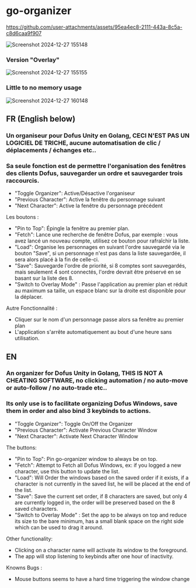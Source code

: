 # go-organizer

https://github.com/user-attachments/assets/95ea4ec8-2111-443a-8c5a-c8d6caa9f907


![Screenshot 2024-12-27 155148](https://github.com/user-attachments/assets/1a617bf5-6e7b-456b-895b-b7e1eb27a0c3)


### Version "Overlay"

![Screenshot 2024-12-27 155155](https://github.com/user-attachments/assets/06567361-8fba-4be0-8e25-81aeea7c00c6)

### Little to no memory usage

![Screenshot 2024-12-27 160148](https://github.com/user-attachments/assets/877f46a3-d774-4a4d-83b8-2c710ac7c739)

## FR (English below)

### Un organiseur pour Dofus Unity en Golang, **CECI N'EST PAS UN LOGICIEL DE TRICHE**, aucune automatisation de clic / déplacements / échanges etc..
### Sa seule fonction est de permettre l'organisation des fenêtres des clients Dofus, sauvegarder un ordre et sauvegarder trois raccourcis.

- "Toggle Organizer": Active/Désactive l'organiseur
- "Previous Character": Active la fenêtre du personnage suivant
- "Next Character": Active la fenêtre du personnage précédent

Les boutons :
- "Pin to Top": Épingle la fenêtre au premier plan.
- "Fetch": Lance une recherche de fenêtre Dofus, par exemple : vous avez lancé un nouveau compte, utilisez ce bouton pour rafraîchir la liste.
- "Load": Organise les personnages en suivant l'ordre sauvegardé via le bouton "Save", si un personnage n'est pas dans la liste sauvegardée, il sera alors placé à la fin de celle-ci.
- "Save": Sauvegarde l'ordre de priorité, si 8 comptes sont sauvegardés, mais seulement 4 sont connectés, l'ordre devrait être préservé en se basant sur la liste des 8.
- "Switch to Overlay Mode" : Passe l'application au premier plan et réduit au maximum sa taille, un espace blanc sur la droite est disponible pour la déplacer.

Autre Fonctionnalité :
- Cliquer sur le nom d'un personnage passe alors sa fenêtre au premier plan
- L'application s'arrête automatiquement au bout d'une heure sans utilisation.

## EN

### An organizer for Dofus Unity in Golang, **THIS IS NOT A CHEATING SOFTWARE**, no clicking automation / no auto-move or auto-follow / no auto-trade etc..
### Its only use is to facilitate organizing Dofus Windows, save them in order and also bind 3 keybinds to actions.

- "Toggle Organizer": Toggle On/Off the Organizer
- "Previous Character": Activate Previous Character Window
- "Next Character": Activate Next Character Window

The buttons:
- "Pin to Top": Pin go-organizer window to always be on top.
- "Fetch": Attempt to Fetch all Dofus Windows, ex: if you logged a new character, use this button to update the list.
- "Load": Will Order the windows based on the saved order if it exists, if a character is not currently in the saved list, he will be placed at the end of the list.
- "Save": Save the current set order, if 8 characters are saved, but only 4 are currently logged in, the order will be preserved based on the 8 saved characters.
- "Switch to Overlay Mode" : Set the app to be always on top and reduce its size to the bare minimum, has a small blank space on the right side which can be used to drag it around.

Other functionality:
- Clicking on a character name will activate its window to the foreground.
- The app will stop listening to keybinds after one hour of inactivity.


Knowns Bugs :
- Mouse buttons seems to have a hard time triggering the window change

